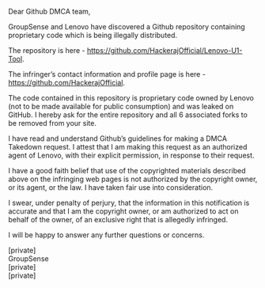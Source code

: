 Dear Github DMCA team, 


GroupSense and Lenovo have discovered a Github repository containing proprietary code which is being illegally distributed. 


The repository is here - https://github.com/HackerajOfficial/Lenovo-U1-Tool. 


The infringer’s contact information and profile page is here - https://github.com/HackerajOfficial. 


The code contained in this repository is proprietary code owned by Lenovo (not to be made available for public consumption) and was leaked on GitHub. I hereby ask for the entire repository and all 6 associated forks to be removed from your site. 


I have read and understand Github’s guidelines for making a DMCA Takedown request. I attest that I am making this request as an authorized agent of Lenovo, with their explicit permission, in response to their request. 


I have a good faith belief that use of the copyrighted materials described above on the infringing web pages is not authorized by the copyright owner, or its agent, or the law. I have taken fair use into consideration.



I swear, under penalty of perjury, that the information in this notification is accurate and that I am the copyright owner, or am authorized to act on behalf of the owner, of an exclusive right that is allegedly infringed.




I will be happy to answer any further questions or concerns.



[private]  
GroupSense  
[private]  
[private]  
